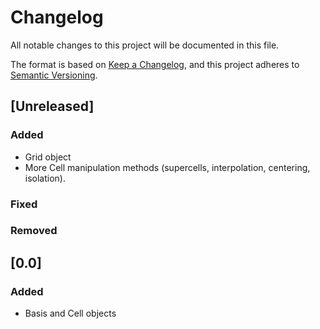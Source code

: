 # Changelog
All notable changes to this project will be documented in this file.

The format is based on [Keep a Changelog](https://keepachangelog.com/en/1.0.0/),
and this project adheres to [Semantic Versioning](https://semver.org/spec/v2.0.0.html).

## [Unreleased]

### Added

- Grid object
- More Cell manipulation methods (supercells, interpolation, centering, isolation).

### Fixed

### Removed

## [0.0]

### Added

- Basis and Cell objects
